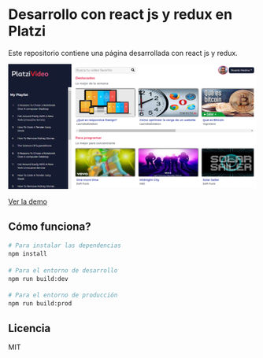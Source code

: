 # Desarrollo con react js y redux en Platzi

Este repositorio contiene una página desarrollada con react js y redux.

![Captura de la App](./readme-static/captura.png)

[Ver la demo](https://ricrdomedina.github.io/platzi-video/)

## Cómo funciona?

``` bash
# Para instalar las dependencias
npm install

# Para el entorno de desarrollo
npm run build:dev

# Para el entorno de producción
npm run build:prod
```

## Licencia 

MIT
